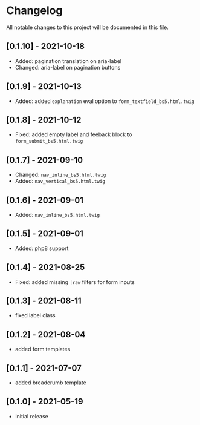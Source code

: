 # Changelog

All notable changes to this project will be documented in this file.

## [0.1.10] - 2021-10-18

- Added: pagination translation on aria-label
- Changed: aria-label on pagination buttons

## [0.1.9] - 2021-10-13

- Added: added `explanation` eval option to `form_textfield_bs5.html.twig`

## [0.1.8] - 2021-10-12

- Fixed: added empty label and feeback block to `form_submit_bs5.html.twig`

## [0.1.7] - 2021-09-10

- Changed: `nav_inline_bs5.html.twig`
- Added: `nav_vertical_bs5.html.twig`

## [0.1.6] - 2021-09-01

- Added: `nav_inline_bs5.html.twig`

## [0.1.5] - 2021-09-01

- Added: php8 support

## [0.1.4] - 2021-08-25

- Fixed: added missing `|raw` filters for form inputs

## [0.1.3] - 2021-08-11

- fixed label class

## [0.1.2] - 2021-08-04

- added form templates

## [0.1.1] - 2021-07-07

- added breadcrumb template

## [0.1.0] - 2021-05-19

- Initial release
